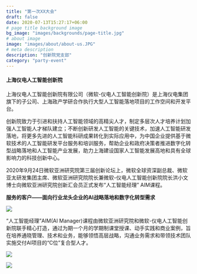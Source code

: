 ```yaml
---
title: "第一次XX大会"
draft: false
date: 2020-07-13T15:27:17+06:00
# page title background image
bg_image: "images/backgrounds/page-title.jpg"
# about image
image: "images/about/about-us.JPG"
# meta description
description: "创新院党支部"
category: "party-event"
---
```


#### 上海仪电人工智能创新院

上海仪电人工智能创新院有限公司（微软-仪电人工智能创新院）是上海仪电集团旗下的子公司、上海政产学研合作执行大型人工智能落地项目的工作空间和开发平台。

创新院致力于引进和扶持人工智能领域的高精尖人才，制定多层次人才培养计划加强人工智能人才梯队建立；不断创新研发人工智能的关键技术，加速人工智能研发落地，将更多先进的人工智能科研成果转化到实际应用中，为中国企业提供基于微软技术的人工智能研发平台服务和培训服务，帮助企业和政府决策者推进数字化转型战略落地和人工智能产业发展，助力上海建设国家人工智能发展高地和具有全球影响力的科技创新中心。

2020年9月24日微软亚洲研究院第三届创新论坛上，微软全球资深副总裁、微软亚太研发集团主席、微软亚洲研究院院长兼微软-仪电人工智能创新院院长洪小文博士向微软亚洲研究院创新汇会员正式发布“人工智能经理” AIM课程。

**服务的客户——面向行业龙头企业的AI战略落地和数字化转型需求**

![](/images/products/product2-20201221093640.png)

“人工智能经理”AIM(AI Manager)课程由微软亚洲研究院和微软-仪电人工智能创新院联手精心打造，通过为期一个月的学期制课堂授课、动手实践和商业案例，旨在培养通晓管理、技术和业务，能够领悟高层战略，沟通业务需求和带领技术团队实施交付AI项目的“C位”复合型人才。

![](/images/products/product2-20201221092524.png)

![](/images/products/product2-20201221092012.jpg)

